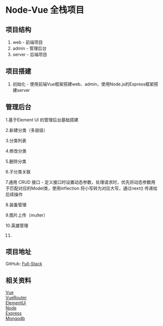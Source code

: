 # Node-Vue 全栈项目

## 项目结构
1. web - 前端项目
2. admin - 管理后台
3. server - 后端项目

## 项目搭建
1. 初始化 - 使用前端Vue框架搭建web、admin，使用Node.js的Express框架搭建server

## 管理后台 
1.基于Element UI 的管理后台基础搭建

2.新建分类（多层级）

3.分类列表

4.修改分类

5.删除分类

6.子分类关联

7.通用 CRUD 接口 - 定义接口时设置动态参数，处理请求时，优先将动态参数用于匹配对应的Model类，使用inflection 将小写转为对应大写，通过next() 传递给后续操作

8.装备管理

9.图片上传（multer）

10.英雄管理

11.

## 项目地址
GitHub: [Full-Stack](https://github.com/bradyCC/Full-Stack)

## 相关资料
[Vue](https://cn.vuejs.org)<br/>
[VueRouter](https://router.vuejs.org/)<br/>
[ElementUi](https://element.eleme.cn/)<br/>
[Node](https://nodejs.org/)<br/>
[Express](http://www.expressjs.com.cn/)<br/>
[Mongodb](https://docs.mongodb.com/)<br/>

